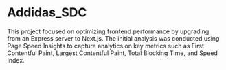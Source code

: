 # Addidas_SDC
This project focused on optimizing frontend performance by upgrading from an Express server to Next.js. The initial analysis was conducted using Page Speed Insights to capture analytics on key metrics such as First Contentful Paint, Largest Contentful Paint, Total Blocking Time, and Speed Index.

